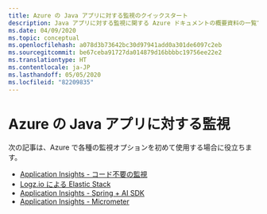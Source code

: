```yaml
---
title: Azure の Java アプリに対する監視のクイックスタート
description: Java アプリに対する監視に関する Azure ドキュメントの概要資料の一覧です。
ms.date: 04/09/2020
ms.topic: conceptual
ms.openlocfilehash: a078d3b73642bc30d97941add0a301de6097c2eb
ms.sourcegitcommit: be67ceba91727da014879d16bbbbc19756ee22e2
ms.translationtype: HT
ms.contentlocale: ja-JP
ms.lasthandoff: 05/05/2020
ms.locfileid: "82209835"
---
```

# <a name="monitoring-for-java-apps-on-azure"></a>Azure の Java アプリに対する監視

次の記事は、Azure で各種の監視オプションを初めて使用する場合に役立ちます。

- [Application Insights - コード不要の監視](/azure/azure-monitor/app/java-in-process-agent)
- [Logz.io による Elastic Stack](/azure/developer/java/fundamentals/java-get-started-with-logzio)
- [Application Insights - Spring + AI SDK](/azure/developer/java/spring-framework/configure-spring-boot-java-applicationinsights)
- [Application Insights - Micrometer](/azure/azure-monitor/app/micrometer-java)

